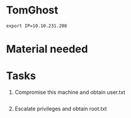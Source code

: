 # TomGhost

```
export IP=10.10.231.208
```

# Material needed


# Tasks

1. Compromise this machine and obtain user.txt

```

```

2. Escalate privileges and obtain root.txt

```

```